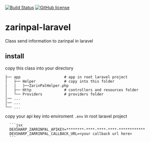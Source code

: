 [![Build Status](https://travis-ci.org/MasoudZarjani/zarinpal-laravel.svg?branch=master)](https://travis-ci.org/MasoudZarjani/zarinpal-laravel) [![GitHub license](https://img.shields.io/badge/license-MIT-blue.svg)](https://github.com/facebook/react/blob/master/LICENSE)

# zarinpal-laravel
Class send information to zarinpal in laravel

## install
copy this class into your directory



    ├── app                    # app in root laravel project
    │   ├── Helper             # copy into this folder
    |   |   ├──ZarinPalHelper.php      
    │   ├── Http               # controllers and resources folder
    │   └── Providers          # providers folder
    │── ...
    │── ...
    └── ...
    
 copy your api key into enviroment `.env` in root laravel project 
 
      ```jsx
      DEXSHARP_ZARRINPAL_APIKEY=********-****-****-****-************
      DEXSHARP_ZARRINPAL_CALLBACK_URL=<your callback url here>
      ```
